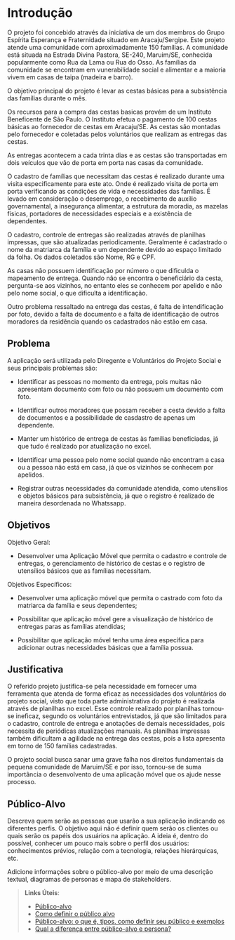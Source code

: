 # Introdução

O projeto foi concebido através da iniciativa de um dos membros do Grupo Espírita Esperança e Fraternidade situado em Aracaju/Sergipe. Este projeto atende uma comunidade com aproximadamente 150 famílias. A comunidade está situada na Estrada Divina Pastora, SE-240, Maruim/SE, conhecida popularmente como Rua da Lama ou Rua do Osso. As famílias da comunidade se encontram em vunerabilidade social e alimentar e a maioria vivem em casas de taipa (madeira e barro).

O objetivo principal do projeto é levar as cestas básicas para a subsistência das famílias durante o mês.

Os recursos para a compra das cestas basicas provém de um Instituto Beneficente de São Paulo. O Instituto efetua o pagamento de 100 cestas básicas ao fornecedor de cestas em Aracaju/SE. As cestas são montadas pelo fornecedor e coletadas pelos voluntários que realizam as entregas das cestas. 

As entregas acontecem a cada trinta dias e as cestas são transportadas em dois veículos que vão de porta em porta nas casas da comunidade.

O cadastro de famílias que necessitam das cestas é realizado durante uma visita especificamente para este ato. Onde é realizado visita de
porta em porta verificando as condições de vida e necessidades das famílias. É levado em consideração o desemprego, o recebimento de auxílio governamental, a insegurança alimentar, a estrutura da moradia, as mazelas físicas, portadores de necessidades especiais e a
existência de dependentes.

O cadastro, controle de entregas são realizadas através de planilhas impressas, que são atualizadas periodicamente. Geralmente é cadastrado o nome da matriarca da família e um dependente devido ao espaço limitado da folha. Os dados coletados são Nome, RG e CPF. 

As casas não possuem identificação por número o que dificulda o mapeamento de entrega. Quando não se encontra o beneficiário da cesta, pergunta-se aos vizinhos, no entanto eles se conhecem por apelido e não pelo nome social, o que dificulta a identificação.

Outro problema ressaltado na entrega das cestas, é falta de intendificação por foto, devido a falta de documento e a falta de identificação de outros moradores da residência quando os cadastrados não estão em casa.


## Problema

A aplicação será utilizada pelo Diregente e Voluntários do Projeto Social e seus principais problemas são:

- Identificar as pessoas no momento da entrega, pois muitas não apresentam documento com foto ou não possuem um documento com foto.

- Identificar outros moradores que possam receber a cesta devido a falta de documentos e a possibilidade de casdastro de apenas um
dependente.

- Manter um histórico de entrega de cestas às famílias beneficiadas, já que tudo é realizado por atualização no excel.

- Identificar uma pessoa pelo nome social quando não encontram a casa ou a pessoa não está em casa, já que os vizinhos se conhecem por apelidos.

- Registrar outras necessidades da comunidade atendida, como utensílios e objetos básicos para subsistência, já que o registro é realizado de maneira desordenada no Whatssapp.

## Objetivos

Objetivo Geral: 

- Desenvolver uma Aplicação Móvel que permita o cadastro e controle de entregas, o gerenciamento de histórico de cestas e o registro de utensílios básicos que as famílias necessitam.

Objetivos Específicos:

- Desenvolver uma aplicação móvel que permita o castrado com foto da matriarca da família e seus dependentes;

- Possibilitar que aplicação móvel gere a visualização de histórico de entregas paras as famílias atendidas;

- Possibilitar que aplicação móvel tenha uma área específica para adicionar outras necessidades básicas que a família possua.


## Justificativa

O referido projeto justifica-se pela necessidade em fornecer uma ferramenta que atenda de forma eficaz as necessidades dos voluntários do projeto social, visto que toda parte administrativa do projeto é realizada através de planilhas no excel. Esse controle realizado por planilhas tornou-se ineficaz, segundo os voluntários entrevistados, já que são limitados para o cadastro, controle de entrega e anotações de demais necessidades, pois necessita de periódicas atualizações manuais. As planilhas impressas também dificultam a agilidade na entrega das cestas, pois a lista apresenta em torno de 150 famílias cadastradas.

O projeto social busca sanar uma grave falha nos direitos fundamentais da pequena comunidade de Maruim/SE e por isso, tornou-se de suma importância o desenvolvento de uma aplicação móvel que os ajude nesse processo.  

## Público-Alvo

Descreva quem serão as pessoas que usarão a sua aplicação indicando os diferentes perfis. O objetivo aqui não é definir quem serão os clientes ou quais serão os papéis dos usuários na aplicação. A ideia é, dentro do possível, conhecer um pouco mais sobre o perfil dos usuários: conhecimentos prévios, relação com a tecnologia, relações
hierárquicas, etc.

Adicione informações sobre o público-alvo por meio de uma descrição textual, diagramas de personas e mapa de stakeholders.

> **Links Úteis**:
> - [Público-alvo](https://blog.hotmart.com/pt-br/publico-alvo/)
> - [Como definir o público alvo](https://exame.com/pme/5-dicas-essenciais-para-definir-o-publico-alvo-do-seu-negocio/)
> - [Público-alvo: o que é, tipos, como definir seu público e exemplos](https://klickpages.com.br/blog/publico-alvo-o-que-e/)
> - [Qual a diferença entre público-alvo e persona?](https://rockcontent.com/blog/diferenca-publico-alvo-e-persona/)
